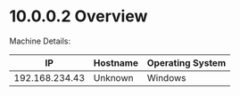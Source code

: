 # 10.0.0.2 Overview

Machine Details:

|IP|Hostname|Operating System|
|---|---|---|
|192.168.234.43|Unknown|Windows|